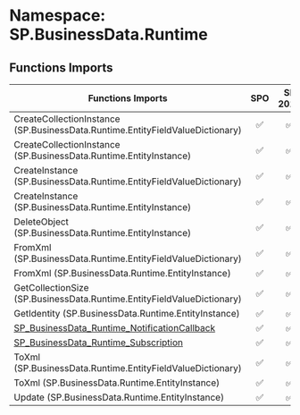 # Namespace: SP.BusinessData.Runtime

## Functions Imports

Functions Imports | SPO | SP 2019 | SP 2016 | SP 2013
----------|:---:|:-------:|:-------:|:-------:
CreateCollectionInstance (SP.BusinessData.Runtime.EntityFieldValueDictionary) | ✅ | ✅ | ✅ | ✅
CreateCollectionInstance (SP.BusinessData.Runtime.EntityInstance) | ✅ | ✅ | ✅ | ✅
CreateInstance (SP.BusinessData.Runtime.EntityFieldValueDictionary) | ✅ | ✅ | ✅ | ✅
CreateInstance (SP.BusinessData.Runtime.EntityInstance) | ✅ | ✅ | ✅ | ✅
DeleteObject (SP.BusinessData.Runtime.EntityInstance) | ✅ | ✅ | ✅ | ✅
FromXml (SP.BusinessData.Runtime.EntityFieldValueDictionary) | ✅ | ✅ | ✅ | ✅
FromXml (SP.BusinessData.Runtime.EntityInstance) | ✅ | ✅ | ✅ | ✅
GetCollectionSize (SP.BusinessData.Runtime.EntityFieldValueDictionary) | ✅ | ✅ | ✅ | ✅
GetIdentity (SP.BusinessData.Runtime.EntityInstance) | ✅ | ✅ | ✅ | ✅
[SP_BusinessData_Runtime_NotificationCallback](./Functions/SP_BusinessData_Runtime_NotificationCallback.md) | ✅ | ✅ | ✅ | ✅
[SP_BusinessData_Runtime_Subscription](./Functions/SP_BusinessData_Runtime_Subscription.md) | ✅ | ✅ | ✅ | ✅
ToXml (SP.BusinessData.Runtime.EntityFieldValueDictionary) | ✅ | ✅ | ✅ | ✅
ToXml (SP.BusinessData.Runtime.EntityInstance) | ✅ | ✅ | ✅ | ✅
Update (SP.BusinessData.Runtime.EntityInstance) | ✅ | ✅ | ✅ | ✅